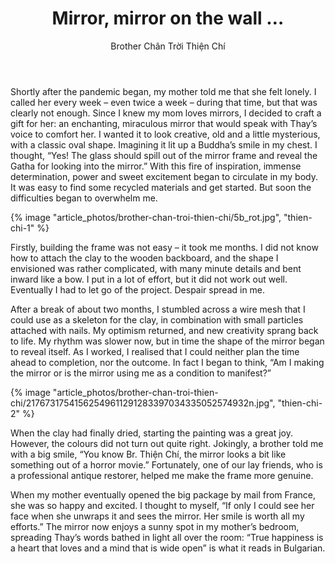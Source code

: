 ﻿---
title: Mirror, mirror on the wall …
author: Brother Chân Trời Thiện Chí
---

Shortly after the pandemic began, my mother told me that she felt lonely. I called her every week – even twice a week – during that time, but that was clearly not enough. Since I knew my mom loves mirrors, I decided to craft a gift for her: an enchanting, miraculous mirror that would speak with Thay’s voice to comfort her. I wanted it to look creative, old and a little mysterious, with a classic oval shape. Imagining it lit up a Buddha’s smile in my chest. I thought, “Yes! The glass should spill out of the mirror frame and reveal the Gatha for looking into the mirror.” With this fire of inspiration, immense determination, power and sweet excitement began to circulate in my body. It was easy to find some recycled materials and get started. But soon the difficulties began to overwhelm me.

{% image "article_photos/brother-chan-troi-thien-chi/5b_rot.jpg", "thien-chi-1" %}

Firstly, building the frame was not easy – it took me months. I did not know how to attach the clay to the wooden backboard, and the shape I envisioned was rather complicated, with many minute details and bent inward like a bow. I put in a lot of effort, but it did not work out well. Eventually I had to let go of the project. Despair spread in me.

After a break of about two months, I stumbled across a wire mesh that I could use as a skeleton for the clay, in combination with small particles attached with nails. My optimism returned, and new creativity sprang back to life. My rhythm was slower now, but in time the shape of the mirror began to reveal itself. As I worked, I realised that I could neither plan the time ahead to completion, nor the outcome. In fact I began to think, “Am I making the mirror or is the mirror using me as a condition to manifest?”

{% image "article_photos/brother-chan-troi-thien-chi/21767317541562549611291283397034335052574932n.jpg", "thien-chi-2" %}

When the clay had finally dried, starting the painting was a great joy. However, the colours did not turn out quite right. Jokingly, a brother told me with a big smile, “You know Br. Thiện Chí, the mirror looks a bit like something out of a horror movie.” Fortunately, one of our lay friends, who is a professional antique restorer, helped me make the frame more genuine.

When my mother eventually opened the big package by mail from France, she was so happy and excited. I thought to myself, “If only I could see her face when she unwraps it and sees the mirror. Her smile is worth all my efforts.” The mirror now enjoys a sunny spot in my mother’s bedroom, spreading Thay’s words bathed in light all over the room: “True happiness is a heart that loves and a mind that is wide open” is what it reads in Bulgarian.
